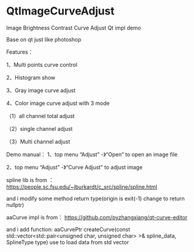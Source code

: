 # QtImageCurveAdjust
Image Brightness Contrast Curve Adjust Qt impl demo

Base on qt just like photoshop

Features：

1、Multi points curve control

2、Histogram show

3、Gray image curve adjust

4、Color image curve adjust with 3 mode

（1）all channel total adjust

（2）single channel adjust

（3）Multi channel adjust

Demo manual： 1、top menu “Adjust” -》“Open” to open an image file

2、top menu “Adjust” -》“Curve Adjust” to adjust image

spline lib is from ： https://people.sc.fsu.edu/~jburkardt/c_src/spline/spline.html

and i modify some method return type(origin is exit(-1) change to return nullptr)

aaCurve impl is from： https://github.com/pyzhangxiang/qt-curve-editor

and i add function: aaCurvePtr createCurve(const std::vector<std::pair<unsigned char, unsigned char> >& spline_data, SplineType type) use to load data from std vector
